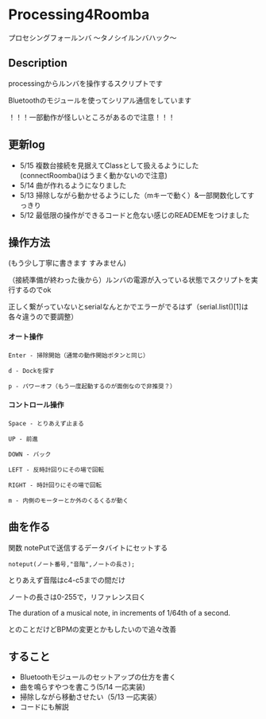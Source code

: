 # Processing4Roomba
プロセシングフォールンバ ～タノシイルンバハック～

## Description
processingからルンバを操作するスクリプトです

Bluetoothのモジュールを使ってシリアル通信をしています

！！！一部動作が怪しいところがあるので注意！！！

## 更新log
- 5/15 複数台接続を見据えてClassとして扱えるようにした(connectRoomba()はうまく動かないので注意)
- 5/14 曲が作れるようになりました
- 5/13 掃除しながら動かせるようにした（mキーで動く）&一部関数化してすっきり
- 5/12 最低限の操作ができるコードと危ない感じのREADEMEをつけました

## 操作方法

(もう少し丁寧に書きます すみません)

（接続準備が終わった後から）ルンバの電源が入っている状態でスクリプトを実行するのでok

正しく繋がっていないとserialなんとかでエラーがでるはず（serial.list()[1]は各々違うので要調整）

#### オート操作
    Enter - 掃除開始（通常の動作開始ボタンと同じ）

    d - Dockを探す

    p - パワーオフ（もう一度起動するのが面倒なので非推奨？）


#### コントロール操作

    Space - とりあえず止まる

    UP - 前進

    DOWN - バック

    LEFT - 反時計回りにその場で回転

    RIGHT - 時計回りにその場で回転
    
    m - 内側のモーターとか外のくるくるが動く
    

## 曲を作る
関数 notePutで送信するデータバイトにセットする

    noteput(ノート番号,"音階",ノートの長さ);
    
とりあえず音階はc4-c5までの間だけ

ノートの長さは0-255で，リファレンス曰く

The duration of a musical note, in increments of 1/64th of a second.

とのことだけどBPMの変更とかもしたいので追々改善

## すること
- Bluetoothモジュールのセットアップの仕方を書く
- 曲を鳴らすやつを書こう(5/14 一応実装)
- 掃除しながら移動させたい（5/13 一応実装）
- コードにも解説
